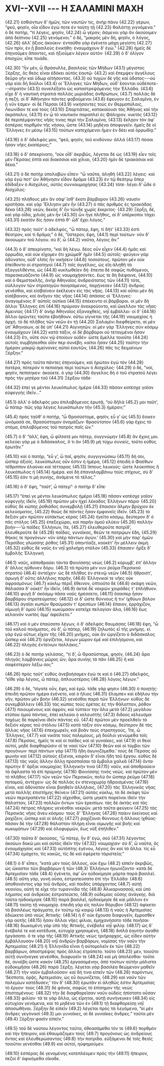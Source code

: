 
# XVI--XVII --- Η ΣΑΛΑΜΙΝΙ ΜΑΧΗ

{42.21} ἐσθιόντων δ’ ἡμῶν, τῶν ναυτῶν τις, ἀνὴρ πάνυ {42.22} γέρων, “φεῦ, φησίν, οἷα εἶδον ἐγώ ποτε ἐν ταύτῃ τῇ {42.23} θαλάττῃ γιγνόμενα.” ὁ δὲ πατήρ, “τί λέγεις, φησίν, {42.24} ὦ γέρον; ἄσμενοι γὰρ ἂν ἀκούοιμεν ἀπὸ δείπνου {42.25} γενόμενοι.” ὁ δέ, “μακρὸς μὲν δή, φησίν, ὁ λόγος, {42.26} ἀλλ’ ἄξιος ἀκούειν· ἐνταῦθα γὰρ ἐγένετο μάχη μεγίστη {42.27} τῶν πρίν, ἐν ᾗ βασιλεὺς ἐνικήθη· ἐναυμάχουν δ’ ἐγώ.” {42.28} ἡμεῖς δὲ ἐπῃνοῦμεν ἅπαντες, καὶ ἠξιοῦμεν λέγειν αὐτόν· {42.29} ὁ δ’ ὀλίγον ἐπισχών, εἶπε τοιάδε.

{42.30} “ἦν μέν, ὦ Θράσυλλε, βασιλεὺς τῶν Μήδων  {43.1} μέγιστος Ξέρξης, ὃς θεὸς εἶναι ἐδόκει αὐτὸς ἑαυτῷ· {43.2} καὶ ἔπεμψεν ἀγγέλους δεῦρο γῆν καὶ ὕδωρ αἰτήσοντας. {43.3} οὐ τυχὼν δὲ γῆς καὶ ὕδατος---οὐ γάρ εἰσι δὴ δοῦλοι {43.4} οἱ Ἕλληνες τῶν Μήδων, οὐδ’ ἔσονται οὐδέποτε---στρατὸν {43.5} συνελέξατο ὡς καταστρεψόμενος τὴν Ἑλλάδα. {43.6} εἶχε δ’ ἡ ναυτικὴ στρατιὰ πολλὰς μυριάδας ἀνθρώπων, {43.7} πολλὰς δὲ ἡ πεζή. οἱ δ’ Ἀθήνησιν πάντες φοβούμενοι {43.8} ἔφευγον ἐς Σαλαμῖνα, ἐν ᾗ νῦν ἐσμεν· οἱ δὲ Πέρσαι {43.9} νικήσαντες τοὺς ἐν Θερμοπύλαις, Λεωνίδαν τε καὶ τοὺς {43.10} Σπαρτιάτας, κατακαίουσι τὰς Ἀθήνας καὶ τὴν ἀκρόπολιν, {43.11} ἐν ᾧ τὸ ναυτικὸν παραπλεῖ ἐς Φάληρον. νυκτὸς {43.12} δὲ περιπέμψαντες νῆάς τινας περὶ τὴν Σαλαμῖνα, {43.13} ἔκλῃον τὸν ἀφ’ ἑσπέρας πορθμὸν τῆς νήσου, ὥστε {43.14} μηδένα ἀποφυγεῖν. ἡμεῖς δὲ οἱ Ἕλληνες ἐν μέσῳ {43.15} τούτων κατεχόμενοι ἦμεν ἐν δέει καὶ ὀρρωδίᾳ.”

{43.16} ὁ δ’ ἀδελφός μου, “φεῦ, φησίν, τοῦ κινδύνου· ἀλλὰ {43.17} πόσαι ἦσαν νῆες ἑκατέροις;”

{43.18} ὁ δ’ ἀπεκρίνατο, “οὐκ οἶδ’ ἀκριβῶς, λέγεται δὲ ὡς {43.19} εἶεν τοῖς μὲν Πέρσαις ἑπτὰ καὶ διακόσιαι καὶ χίλιαι, {43.20} ἡμῖν δὲ τριακόσιαι καὶ δέκα.”

{43.21} ὁ δὲ πατὴρ ὑπολαβὼν εἶπεν· “ὦ ναῦτα, ἀληθῆ {43.22} λέγεις· καὶ γὰρ ἐγώ ποτ’ ὢν Ἀθήνησιν εἶδον δρᾶμα {43.23} ἐν τῷ θεάτρῳ ὅπερ ἐδίδαξεν ὁ Αἰσχύλος, αὐτὸς συνναυμαχήσας {43.24} τότε· λέγει δ’ ὧδε ὁ Αἰσχύλος·

{43.25} πλήθους μὲν ἂν σάφ’ ἴσθ’ ἕκατι βάρβαρον
{43.26} ναυσὶν κρατῆσαι. καὶ γὰρ Ἕλλησιν μὲν ἦν
{43.27} ὁ πᾶς ἀριθμὸς ἐς τριακάδας δέκα
{43.28} νεῶν, δεκὰς δ’ ἦν τῶνδε χωρὶς ἔκκριτος·
{43.29} Ξέρξῃ, δέ, καὶ γὰρ οἶδα, χιλιὰς μὲν ἦν
{43.30} ὧν ἦγε πλῆθος, αἱ δ’ ὑπέρκοποι τάχει
{43.31} ἑκατὸν δὶς ἦσαν ἑπτά θ’· ὧδ’ ἔχει λόγος.”

{43.32} πρὸς ταῦτ’ ὁ ἀδελφός, “ὦ πάτερ, ἔφη, τί δῆτ’ {43.33} ἐστὶ θέατρον, καὶ τί δρᾶμα;” ὁ δέ, “ὕστερον, ἔφη,  {44.1} περὶ τούτων· νῦν δ’ ἀκούωμεν τοῦ λόγου. σὺ δ’, ὦ {44.2} ναῦτα, λέγοις ἄν.”

{44.3} ὁ δ’ ἀπεκρίνατο, “καὶ δὴ λέγω. δέος οὖν εἶχεν {44.4} ἡμᾶς καὶ ὀρρωδία, καὶ οὐκ εἴχομεν ὅτι χρώμεθ’ ἡμῖν {44.5} αὐτοῖς· φεύγειν γὰρ ἀδύνατον, οὐδ’ ελπὶς ἦν νικήσειν {44.6} τοσούτους. πρῶτον μὲν οὐκ ἐπείθοντο οἱ στρατηγοὶ {44.7} τοῖς ἀγγέλοις, ὡς εἴη ἀληθῆ τὰ ἐξαγγελθέντα, ὡς {44.8} κυκλωθεῖεν δή· ἔπειτα δὲ σαφῶς πυθόμενοι, παρεσκευάζοντο {44.9} ὡς ναυμαχήσοντες. ἕως τε δὴ διέφαινε, {44.10} καὶ ὁ Θεμιστοκλῆς, ἀνὴρ Ἀθηναῖος ἀνδρειότατος τῶν {44.11} τότε, σύλλογον τῶν στρατηγῶν ποιησάμενος, παρῄνεσεν {44.12} ἄνδρας γενέσθαι, καὶ εἰσβαίνειν ἐκέλευεν εἰς τὰς νῆας. {44.13} καὶ οὗτοι μὲν δὴ εἰσέβαινον, καὶ ἀνῆγον τὰς νῆας {44.14} ἁπάσας οἱ Ἕλληνες· ἀναγομένοις δ’ αὐτοῖς αὐτίκα {44.15} ἐπέκειντο οἱ βάρβαροι. οἱ μὲν δὴ ἄλλοι Ἕλληνες ἐπὶ {44.16} πρύμναν ἀνεκρούοντο, καὶ ὤκελλον τὰς νῆας· Ἀμεινίας {44.17} δ’ ἀνὴρ Ἀθηναῖος ἐξαναχθείς, νηῒ ἐμβάλλει· οἱ δ’ {44.18} ἄλλοι ὁρῶντες ταῦτα ἐβοήθουν. οὕτω γίγνεται τῆς {44.19} ναυμαχίας ἡ ἀρχή. τὸ δὲ πλῆθος τῶν νεῶν ἐν τῇ {44.20} Σαλαμῖνι διεφθείρετο, αἱ μὲν ὑπ’ Ἀθηναίων, αἱ δὲ ὑπ’ {44.21} Αἰγινητῶν. οἱ μὲν γὰρ Ἕλληνες σὺν κόσμῳ ἐναυμάχουν {44.22} κατὰ τάξιν, οἱ δὲ βάρβαροι οὐ τεταγμένοι ἦσαν {44.23} ἔτι, οὔτε σὺν νῷ ἐποίουν οὐδέν· ὥστε ἔμελλε τοιοῦτο {44.24} αὐτοῖς συμβήσεσθαι οἷόν περ συνέβη. καίτοι ἦσαν {44.25} ταύτην τὴν ἡμέραν μακρῷ ἀμείνονες αὐτοὶ ἑαυτῶν, {44.26} πᾶς τις δειμαίνων Ξέρξην.”

{44.27} πρὸς ταῦτα πάντες ἐπῃνοῦμεν, καὶ ἠρώτον ἐγὼ τὸν {44.28} πατέρα, πότερόν τι πεποίηκε περὶ τούτων ὁ Αἰσχύλος· {44.29} ὁ δέ, “ναί, φησίν, πεποίηκεν· ἀκούετε. ὁ γὰρ {44.30} ἄγγελος δὴ ὁ τοῦ στρατοῦ λέγει πρὸς τὴν μητέρα τοῦ {44.31} Ξέρξου τάδε·

{44.32} ἐπεί γε μέντοι λευκόπωλος ἡμέρα
{44.33} πᾶσαν κατέσχε γαῖαν εὐφεγγὴς ἰδεῖν...”

{45.1} ἀλλ’ ὁ ἀδελφός μου ἐπιλαβόμενος ἐρωτᾷ, “οὐ δῆλά {45.2} μοι ταῦτ’, ὦ πάτερ· πῶς γὰρ λέγεις λευκόπωλον τὴν {45.3} ἡμέραν;”

{45.4} πρὸς ταῦθ’ ὁ πατήρ, “ὦ Θρασύστομε, φησίν, εὖ γ’ ὡς {45.5} ἔοικεν ὠνόμασά σε, Θρασύστομον ὀνομάζων· θρασύτατον {45.6} γὰρ ἔχεις τὸ στόμα, ἐπιλαβόμενος τοῦ πατρὸς παῖς ὤν.”

{45.7} ὁ δ’ “ἀλλ’, ἔφη, ὦ φίλτατέ μοι πάτερ, συγγνώμην {45.8} ἂν ἔχοις μοι. κελεύει γάρ με ὁ διδάσκαλος, ὅ τι ἂν {45.9} μὴ τύχω συνιείς, τοῦτο εὐθὺς ἐρωτᾶν.”

{45.10} καὶ ὁ πατήρ, “εὖ γ’, ὦ παῖ, φησίν, συγγιγνώσκω {45.11} δή σοι, ὥσπερ ἀξιοῖς. λευκόπωλος οὖν ἐστιν ἡ ἡμέρα, {45.12} ἐπειδὴ ὁ Φαέθων τέθριππον ἐλαύνει καὶ τέτταρας {45.13} ἵππους λευκούς· ὥστε λεύκιππος ἢ λευκόπωλος ἡ {45.14} ἡμέρα. καὶ δὴ ἐπαναλαμβάνω τοὺς στίχους, σὺ δ’ {45.15} ἐάν τι μὴ συνίῃς, ἀνάμενε τὸ τέλος.”

{45.16} ὁ δ’ ἔφη, “ταῦτ’, ὦ πάτερ”· ὁ πατὴρ δ’ εἶπε·

{45.17} “ἐπεί γε μέντοι λευκόπωλος ἡμέρα
{45.18} πᾶσαν κατέσχε γαῖαν εὐφεγγὴς ἰδεῖν,
{45.19} πρῶτον μὲν ἠχεῖ λέκαδος Ἑλλήνων πάρα·
{45.20} εὐθὺς δὲ κώπης ῥοθιάδος συνεμβολῇ
{45.21} ἔπαισαν ἅλμην βρύχιον ἐκ κελεύσματος,
{45.22} θοῶς δὲ πάντες ἦσαν ἐμφανεῖς ἰδεῖν.
{45.23} τὸ δεξιὸν μὲν πρῶτον εὐτάκτως κέρας
{45.24} ἡγεῖτο κόσμῳ, δεύτερον δ’ ὁ πᾶς στόλος
{45.25} ἐπεξεχώρει, καὶ παρῆν ὁμοῦ κλύειν
{45.26} πολλὴν βοήν---‘ὦ παῖδες Ἑλλήνων, ἴτε,
{45.27} ἐλευθεροῦτε πατρίδ’, ἐλευθεροῦτε δὲ
{45.28} παῖδας, γυναῖκας, θεῶν τε πατρῴων ἕδη,
{45.29} θήκας τε προγόνων· νῦν ὑπὲρ πάντων ἀγών.’
{45.30} καὶ μὴν παρ’ ἡμῶν Περσίδος γλώσσης ῥόθος
{45.31} ὑπηντίαζε, κοὐκέτ’ ἦν μέλλειν ἀκμή.
{45.32} εὐθὺς δὲ ναῦς ἐν νηῒ χαλκήρη στόλον
{45.33} ἔπαισεν· ἦρξε δ’ ἐμβολῆς Ἑλληνικὴ

{46.1} ναῦς, κἀποθραύει τάντα Φοινίσσης νεὼς
{46.2} κόρυμβ’, ἐπ’ ἄλλην δ’ ἄλλος ηὔθυνεν δόρυ.
{46.3} τὰ πρῶτα μέν νυν ῥεῦμα Περσικοῦ στρατοῦ
{46.4} ἀντεῖχεν· ὡς δὲ πλῆθος ἐν στενῷ νεῶν
{46.5} ἤθροιστ’, ἀρωγὴ δ’ οὔτις ἀλλήλοις παρῆν,
{46.6} Ἑλληνικαί τε νῆες οὐκ ἀφρασμόνως
{46.7} κύκλῳ πέριξ ἔθεινον, ὑπτιοῦτο δὲ
{46.8} σκάφη νεῶν, θάλασσα δ’ οὐκέτ’ ἦν ἰδεῖν,
{46.9} ἀκταὶ δὲ νεκρῶν χοιράδες τ’ ἐπλήθυον.
{46.10} φυγῇ δ’ ἀκόσμῳ πᾶσα ναῦς ἠρέσσετο,
{46.11} ὅσαιπερ ἦσαν βαρβάρου στρατεύματος·
{46.12} οἱ δ’ ὥστε θύννους ἤ τιν’ ἰχθύων βόλον
{46.13} ἀγαῖσι κωπῶν θραύμασίν τ’ ἐρειπίων
{46.14} ἔπαιον, ἐρράχιζον, οἰμωγὴ δ’ ὁμοῦ
{46.15} κωκύμασιν κατεῖχε πελαγίαν ἅλα,
{46.16} ἕως κελαινὸν νυκτὸς ὄμμ’ ἀφείλετο.”

{46.17} καὶ ὁ μὲν ἐπαύσατο λέγων, ὁ δ’ ἀδελφὸς θαυμάσας {46.18} ἔφη, “ὦ τοῦ καλοῦ ποιήματος, σὺ δ’, ὦ πάτερ, {46.19} ζηλωτὸς εἶ τῆς μνήμης. εἰ γὰρ ἐγὼ οὕτως εἶχον τῆς {46.20} μνήμης, οὐκ ἂν ὠργίζετο ὁ διδάσκαλος ὥσπερ καὶ {46.21} ὀργίζεται, λέγων μῶρον ἐμὲ καὶ ἐπιλήσμονα, καὶ {46.22} πληγὰς ἐντείνων πολλάκις.”

{46.23} ὁ δὲ πατὴρ γελάσας, “τί δ’, ὦ Θρασύστομε, φησίν, {46.24} ἆρα πληγὰς λαμβάνεις μῶρος ὤν; ἆρα συνίης τὸ πᾶν {46.25} ἢ καὶ σαφέστερον λέξω σοι;”

{46.26} πρὸς ταῦτ’ εὐθὺς ἀνεβοήσαμεν ἐγώ τε καὶ ὁ {46.27} ἀδελφός, “εἴθε γὰρ λέγοις, ὦ πάτερ, ἁπλουστέροις {46.28} λόγοις λέγων.”

{46.29} ὁ δέ, “σίγατε οὖν, ἔφη, καὶ ἐρῶ. τάδε γάρ φησιν {46.30} ὁ ποιητής· ἐπειδὴ πρῶτον ἡμέρα ἐγένετο, καὶ ὁ ἥλιος {46.31} ἔλαμπεν καὶ ἐδήλου τὴν γῆν, πρῶτον μὲν βοὴν {46.32} γενέσθαι παρὰ τῶν Ἑλλήνων· εὐθὺς δὲ συνεμβάλλειν {46.33} τὰς κώπας τοὺς ἐρέτας ἐς τὴν θάλατταν, ῥόθον  {47.1} ποιουμένους καὶ ἀφρόν, καὶ τύπτειν την ἅλα μετὰ {47.2} μεγάλου κτύπου ὁμοῦ πάντας, ἐπεὶ κελεύοι ὁ κελευστὴς {47.3} διδοὺς κέλευσμα· ταχέως δὲ παρεῖναι ἰδεῖν πάντας εὖ. {47.4} πρῶτον μὲν προελθεῖν τὸ δεξιὸν κέρας τοῦ στόλου {47.5} κατὰ τάξιν σὺν κόσμῳ, δεύτερον δὲ τὰς ἄλλας νῆας {47.6} ἐπεκχωρεῖν, καὶ βοᾶν τοὺς στρατηγούς, ‘ἴτε, ὦ Ἕλληνες, {47.7} καὶ νικᾶτε τοὺς πολεμίους, μὴ δοῦλοι γενώμεθα τοῖς {47.8} Πέρσαις, ἡμεῖς τε καὶ οἱ παῖδες καὶ αἱ γυναῖκες, καὶ {47.9} οἱ θεοὶ αὐτοί, μηδὲ διαφθαρῶσιν οἵ τε ναοὶ τῶν {47.10} θεῶν καὶ οἱ τύμβοι τῶν προγόνων· περὶ πάντων γὰρ {47.11} ἤδη ἀγωνιζόμεθα.’ τοὺς δὲ Πέρσας αὖ φωνὴν καὶ {47.12} αὐτοὺς ἐξιέναι, καιρὸν δ’ εἶναι ἤδη τοῦ ἔργου. εὐθὺς δὲ {47.13} τὰς ναῦς ἄλλην ἄλλῃ προσπαῖσαι τὰ ἔμβολα χαλκᾶ {47.14} ὄντα· πρώτην δ’ ἄρξαι ναυμαχίας Ἑλληνικήν τινα {47.15} ναῦν, καὶ ἀποθραύειν τὰ ἄφλαστα τὰ ἐπὶ πρύμνης {47.16} Φοινίσσης τινὸς νεώς. καὶ πρῶτον μὲν τὸ πλῆθος {47.17} τῶν νεῶν τῶν Περσικῶν, πολὺ ὂν ὥσπερ ῥεῦμα {47.18} ποταμοῦ, ἀντέχειν· ὡς δὲ πολλὰς ἐν στενοχωρίᾳ ἠθροισμένας {47.19} εἶναι, καὶ ἀδύνατον εἶναι βοηθεῖν ἀλλήλαις, {47.20} τὰς Ἑλληνικὰς νῆας μετὰ πολλῆς ἐπιστήμης θείνειν {47.21} αὐτὰς κύκλῳ, τὰ δὲ σκάφη τῶν νεῶν περιτραπέντα {47.22} οἴχεσθαι, ὥστε μηκέτι παρεῖναι ἰδεῖν τὴν θάλατταν, {47.23} πολλῶν ὄντων τῶν ἐρειπίων. τὰς δὲ ἀκτὰς καὶ τὰς {47.24} πέτρας πλήρεις γενέσθαι νεκρῶν. μετὰ ταῦτα φεύγειν {47.25} τὰς Περσικὰς νῆας ἄνευ κόσμου· τοὺς δ’ Ἕλληνας {47.26} παίειν ἐκείνους καὶ ῥαχίζειν, ὥσπερ καὶ οἱ ἁλιῆς {47.27} ῥαχίζουσι θύννους ἢ ἄλλους ἰχθύας· πᾶσαν δὲ τὴν {47.28} θάλατταν πλήρη εἶναι οἰμωγῆς καὶ βοῆς καὶ κωκυμάτων {47.29} καὶ ὀλοφυρμῶν, ἕως νὺξ ἐπῆλθεν.”

{47.30} ταῦτα δ’ ἀκούσας, “ὦ πάτερ, ἦν δ’ ἐγώ, σοῦ {47.31} λέγοντος ἀκούων δοκῶ μοι καὶ αὐτὸς ἰδεῖν τὴν {47.32} ναυμαχίαν· σὺ δ’, ὦ ναῦτα, ὃς ἐναυμάχησας καὶ {47.33} αὐτόπτης ἐγένου, λέγοις ἂν καὶ τὰ ἄλλα. τίς εὖ {47.34} ἐμάχετο, τίς κακῶς, τίς δὲ καὶ ἐφέρετο τἀριστεῖα;”

{48.1} ὁ δ’ εἶπεν, “κατὰ μὲν τοὺς ἄλλους, οὐκ ἔχω {48.2} εἰπεῖν ἀκριβῶς, ὡς ὥκαστοι τῶν βαρβάρων ἢ τῶν {48.3} Ἑλλήνων ἠγωνίζοντο· κατὰ δὲ Ἀρτεμισίαν τάδε {48.4} ἐγένετο, ἀφ’ ὧν ηὐδοκίμησε μάρτα παρὰ βασιλεῖ. {48.5} αὕτη γάρ, γυνὴ οὖσα, ἐστρατεύσατο ἐπὶ τὴν Ἑλλάδα· {48.6} ἀποθανόντος γὰρ τοῦ ἀνδρός, καὶ παιδὸς ὑπάρχοντος {48.7} αὐτῇ νεανίου, αὐτή τε εἶχε τὴν τυραννίδα τῆς {48.8} Ἁλικαρνασσοῦ, καὶ ὑπὸ λήματος καὶ ἀνδρείας ἐστρατεύετο, {48.9} οὐδεμίας οὔσης ἀνάγκης. διὰ ταῦτα ηὐδοκίμησε {48.10} παρὰ βασιλεῖ, ηὐδοκίμησε δὲ καὶ μᾶλλον ἐν {48.11} ταύτῃ τῇ ναυμαχίᾳ. ἐπειδὴ γὰρ εἰς πολὺν θόρυβον {48.12} ἀφίκετο τὰ βασιλέως πράγματα, ἐν τούτῳ τῷ καιρῷ {48.13} ἡ ναῦς ἡ Ἀρτεμισίας ἐδιώκετο ὑπὸ νεὼς Ἀττικῆς· {48.14} ἡ δ’ οὐκ ἔχουσα διαφυγεῖν, ἔμροσθεν γὰρ αὐτῆς {48.15} ἦσαν ἄλλαι νῆες φίλιαι, ἐμηχανήσατο τόδε ποιῆσαι· {48.16} διωκομένη γὰρ ὑπὸ τῆς Ἀττικῆς, ἐνέβαλε νηῒ φιλίᾳ. {48.17} ὡς δ’ ἐνέβαλέ τε καὶ κατέδυσε, εὐτυχίᾳ χρησαμένη, {48.18} διπλᾶ ἑαυτὴν ἀγαθὰ ἠργάσατο. ὅ τε γὰρ τῆς {48.19} Ἀττικῆς νεὼς τριήραρχος, ὡς εἶδεν αὐτὴν ἐμβάλλουσαν {48.20} νηῒ ἀνδρῶν βαρβάρων, νομίσας τὴν ναῦν τὴν Ἀρτεμισίας {48.21} ἢ Ἑλληνίδα εἶναι ἢ αὐτομολεῖν ἐκ τῶν {48.22} βαρβάρων, ἀποστρέψας πρὸς ἄλλας ἐτράπετο. τοῦτο {48.23} μέν, τοιοῦτο αὐτῇ συνήνεγκε γενέσθαι, διαφυγεῖν τε {48.24} καὶ μὴ ἀπολέσθαι· τοῦτο δέ, συνέβη ὥστε κακὸν {48.25} ἐργασαμένην, ἀπὸ τούτων αὐτὴν μάλιστα εὐδοκιμῆσαι {48.26} παρὰ Ξέρξῃ. λέγεται γὰρ βασιλέα θεώμενον μαθεῖν {48.27} τὴν ναῦν ἐμβαλοῦσαν· καὶ δή τινα εἰπεῖν τῶν {48.28} παρόντων, ‘δέσποτα, ὁρᾷς, Ἀρτεμισίαν, ὡς εὖ ἀγωνίζεται, {48.29} καὶ ναῦν τῶν πολεμίων κατέδυσεν;’ τὸν δ’ {48.30} ἐρωτᾶν εἰ ἀληθῶς ἐστιν Ἀρτεμισίας τὸ ἔργον· τοὺς {48.31} δὲ φάναι, σαφῶς τὸ ἐπίσημον τῆς νεὼς ἐπισταμένους· {48.32} τὴν δὲ διαφθαρεῖσαν ναῦν οὐδεὶς ἠπίστατο οὖσαν {48.33} φιλίαν· τά τε γὰρ ἄλλα, ὡς εἴρηται, αὐτῇ συνήνεγκεν {48.34} εἰς εὐτυχίαν γενόμενα, καὶ τὸ μηδένα τῶν ἐν  {49.1} τῇ διαφθαρείσῃ νηῒ ἀποσωθῆναι. Ξέρξην δὲ εἰπεῖν {49.2} λέγεται πρὸς τὰ λεγόμενα, “οἱ μὲν ἄνδρες γεγόνασί {49.3} μοι γυναῖκες, αἱ δὲ γυναῖκες ἄνδρες.” ταῦτα μὲν {49.4} Ξέρξην φασὶν εἰπεῖν.”

{49.5} τοῦ δὲ ναύτου λέγοντος ταῦτα, ἐθεασάμεθα τόν τε {49.6} πορθμὸν καὶ τὴν ἤπειρον, καὶ ἐθαυμάζομεν τοὺς {49.7} προγόνους ὡς ἀνδρείους ὄντας καὶ ἐλευθερώσαντας {49.8} τὴν πατρίδα. εὐξάμενοι δὲ τοῖς θεοῖς τοιοῦτοι γενέσθαι {49.9} καὶ αὐτοί, ηὐφημοῦμεν.

{49.10} ἑσπέρας δὲ γενομένης κατεπλέομεν πρὸς τὴν {49.11} ἤπειρον, πεζοὶ δ’ ἀφικόμεθα οἴκαδε.

